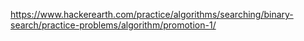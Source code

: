 https://www.hackerearth.com/practice/algorithms/searching/binary-search/practice-problems/algorithm/promotion-1/
